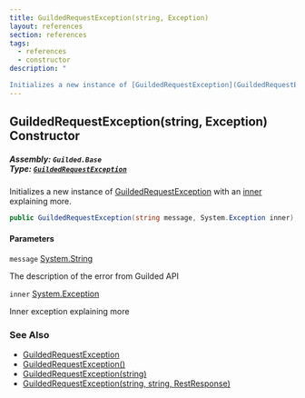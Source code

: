 ```yaml
---
title: GuildedRequestException(string, Exception)
layout: references
section: references
tags:
  - references
  - constructor
description: "

Initializes a new instance of [GuildedRequestException](GuildedRequestException 'Guilded.Base.GuildedRequestException') with an [inner](GuildedRequestException.GuildedRequestException(string,Exception)#Guilded.Base.GuildedRequestException.GuildedRequestException(string,System.Exception).inner 'Guilded.Base.GuildedRequestException.GuildedRequestException(string, System.Exception).inner') explaining more."
---
```


## GuildedRequestException(string, Exception) Constructor
##### **Assembly:** `Guilded.Base`<br/>**Type:** [`GuildedRequestException`](GuildedRequestException 'Guilded.Base.GuildedRequestException')

Initializes a new instance of [GuildedRequestException](GuildedRequestException 'Guilded.Base.GuildedRequestException') with an [inner](GuildedRequestException.GuildedRequestException(string,Exception)#Guilded.Base.GuildedRequestException.GuildedRequestException(string,System.Exception).inner 'Guilded.Base.GuildedRequestException.GuildedRequestException(string, System.Exception).inner') explaining more.

```csharp
public GuildedRequestException(string message, System.Exception inner);
```
#### Parameters

<a name='Guilded.Base.GuildedRequestException.GuildedRequestException(string,System.Exception).message'></a>

`message` [System.String](https://docs.microsoft.com/en-us/dotnet/api/System.String 'System.String')

The description of the error from Guilded API

<a name='Guilded.Base.GuildedRequestException.GuildedRequestException(string,System.Exception).inner'></a>

`inner` [System.Exception](https://docs.microsoft.com/en-us/dotnet/api/System.Exception 'System.Exception')

Inner exception explaining more

### See Also
- [GuildedRequestException](GuildedRequestException 'Guilded.Base.GuildedRequestException')
- [GuildedRequestException()](GuildedRequestException.GuildedRequestException() 'Guilded.Base.GuildedRequestException.GuildedRequestException()')
- [GuildedRequestException(string)](GuildedRequestException.GuildedRequestException(string) 'Guilded.Base.GuildedRequestException.GuildedRequestException(string)')
- [GuildedRequestException(string, string, RestResponse)](GuildedRequestException.GuildedRequestException(string,string,RestResponse) 'Guilded.Base.GuildedRequestException.GuildedRequestException(string, string, RestSharp.RestResponse)')